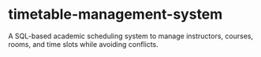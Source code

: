 # timetable-management-system
A SQL-based academic scheduling system to manage instructors, courses, rooms, and time slots while avoiding conflicts.
